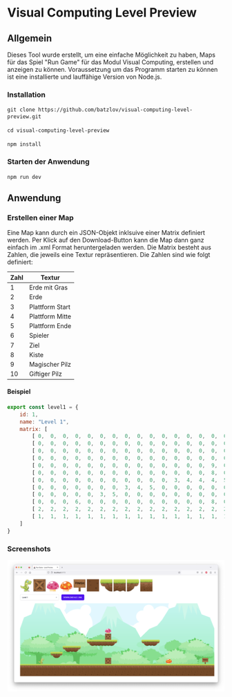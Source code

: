 # Visual Computing Level Preview

## Allgemein

Dieses Tool wurde erstellt, um eine einfache Möglichkeit zu haben, Maps für das Spiel "Run Game" für das Modul Visual Computing, erstellen und anzeigen zu können.
Voraussetzung um das Programm starten zu können ist eine installierte und lauffähige Version von Node.js.

### Installation

```
git clone https://github.com/batzlov/visual-computing-level-preview.git

cd visual-computing-level-preview

npm install
```

### Starten der Anwendung

```
npm run dev
```

## Anwendung
### Erstellen einer Map

Eine Map kann durch ein JSON-Objekt inklsuive einer Matrix definiert werden. Per Klick auf den Download-Button kann die Map dann ganz einfach im .xml Format heruntergeladen werden. Die Matrix besteht aus Zahlen, die jeweils eine Textur repräsentieren. Die Zahlen sind wie folgt definiert:

| Zahl | Textur |
| ---- | ---- |
| 1 | Erde mit Gras |
| 2 | Erde |
| 3 | Plattform Start |
| 4 | Plattform Mitte |
| 5 | Plattform Ende |
| 6 | Spieler |
| 7 | Ziel |
| 8 | Kiste |
| 9 | Magischer Pilz |
| 10 | Giftiger Pilz |

#### Beispiel

```js
export const level1 = {
    id: 1,
    name: "Level 1",
    matrix: [
        [ 0,  0,  0,  0,  0,  0,  0,  0,  0,  0,  0,  0,  0,  0,  0,  0,  0,  0,  0,  0,  0,  0,  0,  0,  0,  0,  0,  0,  0,  0,  0,  0, ], // top
        [ 0,  0,  0,  0,  0,  0,  0,  0,  0,  0,  0,  0,  0,  0,  0,  0,  0,  0,  0,  0,  0,  0,  0,  0,  0,  0,  0,  0,  0,  0,  0,  0, ], 
        [ 0,  0,  0,  0,  0,  0,  0,  0,  0,  0,  0,  0,  0,  0,  0,  0,  0,  0,  0,  0,  0,  0,  0,  0,  0,  0,  0,  0,  0,  0,  0,  0, ], 
        [ 0,  0,  0,  0,  0,  0,  0,  0,  0,  0,  0,  0,  0,  0,  0,  0,  0,  0,  0,  0,  0,  0,  0,  0,  0,  0,  0,  0,  0,  0,  0,  0, ], 
        [ 0,  0,  0,  0,  0,  0,  0,  0,  0,  0,  0,  0,  0,  0,  9,  0,  0,  0,  0,  0,  0,  0,  0,  0,  0,  0,  0,  0,  0,  0,  0,  0, ], 
        [ 0,  0,  0,  0,  0,  0,  0,  0,  0,  0,  0,  0,  0,  0,  8,  0,  0,  0,  0,  0,  0,  0,  0,  0,  0,  0,  0,  0,  0,  0,  0,  0, ], 
        [ 0,  0,  0,  0,  0,  0,  0,  0,  0,  0,  0,  3,  4,  4,  4,  5,  0,  0,  0,  0,  3,  4,  5,  0,  0,  0,  0,  0,  0,  0,  0,  0, ], 
        [ 0,  0,  0,  0,  0,  0,  0,  3,  4,  5,  0,  0,  0,  0,  0,  0,  0,  0,  0,  0,  0,  0,  0,  0,  0,  0,  0,  0,  0,  0,  0,  0, ], 
        [ 0,  0,  0,  0,  0,  3,  5,  0,  0,  0,  0,  0,  0,  0,  0,  0,  0,  0,  0,  0,  0,  0,  0,  0,  0,  0,  0,  0,  0,  0,  0,  0, ], 
        [ 0,  0,  0,  6,  0,  0,  0,  0,  0,  0,  0,  0,  0,  0,  8,  0,  0,  0,  0,  0,  0,  0,  0, 10,  0,  0,  0,  0,  0,  0,  7,  0, ], 
        [ 2,  2,  2,  2,  2,  2,  2,  2,  2,  2,  2,  2,  2,  2,  2,  2,  2,  2,  2,  2,  2,  2,  2,  2,  2,  2,  2,  2,  2,  2,  2,  2, ], 
        [ 1,  1,  1,  1,  1,  1,  1,  1,  1,  1,  1,  1,  1,  1,  1,  1,  1,  1,  1,  1,  1,  1,  1,  1,  1,  1,  1,  1,  1,  1,  1,  1, ], // bottom
    ]
}
```

### Screenshots

![Screenshot Level 1](./screenshots/screenshot-1.png)

